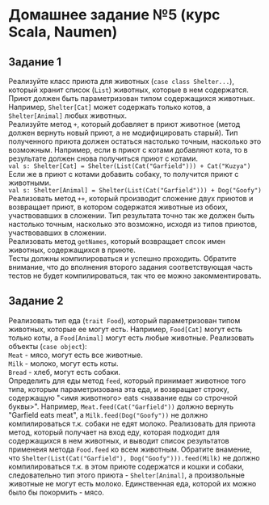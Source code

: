 # Домашнее задание №5 (курс Scala, Naumen)

## Задание 1

Реализуйте класс приюта для животных (`case class Shelter...`), который хранит список (`List`)
животных, которые в нем содержатся. Приют должен быть параметризован типом содержащихся животных.
Например, `Shelter[Cat]` может содержать только котов, а `Shelter[Animal]` любых животных.<br>
Реализуйте метод `+`, который добавляет в приют животное (метод должен вернуть новый приют, а не модифицировать старый).
Тип полученного приюта должен остаться настолько точным, насколько это возможным.
Например, если в приют с котами добавляют кота, то в результате должен снова получиться приют с котами.<br>
`val s: Shelter[Cat] = Shelter(List(Cat("Garfield"))) + Cat("Kuzya")`<br>
Если же в приют с котами добавить собаку, то получится приют с животными.<br>
`val s: Shelter[Animal] = Shelter(List(Cat("Garfield"))) + Dog("Goofy")`<br>
Реализовать метод `++`, который производит сложение двух приютов и возвращает приют,
в котором содержатся животные из обоих, участвовавших в сложении.
Тип результата точно так же должен быть настолько точным, насколько это возможно, исходя из
типов приютов, участвовавших в сложении.<br>
Реализовать метод `getNames`, который возвращает спсок имен животных, содержащихся в приюте.<br>
Тесты должны компилироваться и успешно проходить. Обратите внимание, что до вполнения второго
задания соответствующая часть тестов не будет компилироваться, так что ее можно закомментировать.

## Задание 2

Реализовать тип еда (`trait Food`), который параметризован типом животных, которые
ее могут есть. Например, `Food[Cat]` могут есть только коты, а
`Food[Animal]` могут есть любые животные. Реализовать объекты (`case object`):<br>
`Meat` - мясо, могут есть все животные.<br>
`Milk` - молоко, могут есть коты.<br>
`Bread` - хлеб, могут есть собаки.<br>
Определить для еды метод `feed`, который принимает животное того типа, которым параметризована эта еда,
и возвращает строку, содержащую "<имя животного> eats <название еды со строчной буквы>". Например,
`Meat.feed(Cat("Garfield"))`  должно вернуть "Garfield eats meat", а `Milk.feed(Dog("Goofy"))` не должно
компилироваться т.к. собаки не едят молоко.
Реализовать для приюта метод, который получает на вход еду, которая подходит для
содержащихся в нем животных, и выводит список результатов применеия метода `Food.feed` ко
всем животным. Обратите внамение, что `Shelter(List(Cat("Garfield"), Dog("Goofy"))).feed(Milk)` не должно
компилироваться т.к. в этом приюте содержатся и кошки и собаки,
следовательно тип этого приюта - `Shelter[Animal]`, а произвольные животные не могут есть молоко. Единственная
еда, которой их можно было бы покормить - мясо.